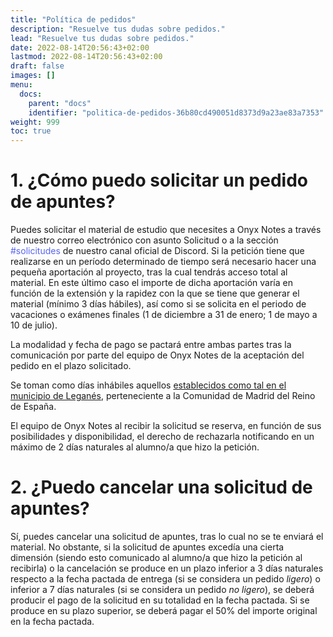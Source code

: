 ```yaml
---
title: "Política de pedidos"
description: "Resuelve tus dudas sobre pedidos."
lead: "Resuelve tus dudas sobre pedidos."
date: 2022-08-14T20:56:43+02:00
lastmod: 2022-08-14T20:56:43+02:00
draft: false
images: []
menu:
  docs:
    parent: "docs"
    identifier: "politica-de-pedidos-36b80cd490051d8373d9a23ae83a7353"
weight: 999
toc: true
---
```


# 1. ¿Cómo puedo solicitar un pedido de apuntes?

Puedes solicitar el material de estudio que necesites a Onyx Notes a través de nuestro correo electrónico con asunto <wm>Solicitud</em> o a la sección <span style="color:#5865F2">#solicitudes</span> de nuestro canal oficial de Discord. Si la petición tiene que realizarse en un período determinado de tiempo será necesario hacer una pequeña aportación al proyecto, tras la cual tendrás acceso total al material. En este último caso el importe de dicha aportación varía en función de la extensión y la rapidez con la que se tiene que generar el material (mínimo 3 días hábiles), así como si se solicita en el periodo de vacaciones o exámenes finales (1 de diciembre a 31 de enero; 1 de mayo a 10 de julio).

La modalidad y fecha de pago se pactará entre ambas partes tras la comunicación por parte del equipo de Onyx Notes de la aceptación del pedido en el plazo solicitado.

Se toman como días inhábiles aquellos <a href="https://tramita.comunidad.madrid/calendario-dias-habiles-e-inhabiles">establecidos como tal en el municipio de Leganés</a>, perteneciente a la Comunidad de Madrid del Reino de España.

El equipo de Onyx Notes al recibir la solicitud se reserva, en función de sus posibilidades y disponibilidad, el derecho de rechazarla notificando en un máximo de 2 días naturales al alumno/a que hizo la petición.

# 2. ¿Puedo cancelar una solicitud de apuntes?

Sí, puedes cancelar una solicitud de apuntes, tras lo cual no se te enviará el material. No obstante, si la solicitud de apuntes excedía una cierta dimensión (siendo esto comunicado al alumno/a que hizo la petición al recibirla) o la cancelación se produce en un plazo inferior a 3 días naturales respecto a la fecha pactada de entrega (si se considera un pedido <em>ligero</em>) o inferior a 7 días naturales (si se considera un pedido <em>no ligero</em>), se deberá producir el pago de la solicitud en su totalidad en la fecha pactada. Si se produce en su plazo superior, se deberá pagar el 50% del importe original en la fecha pactada.